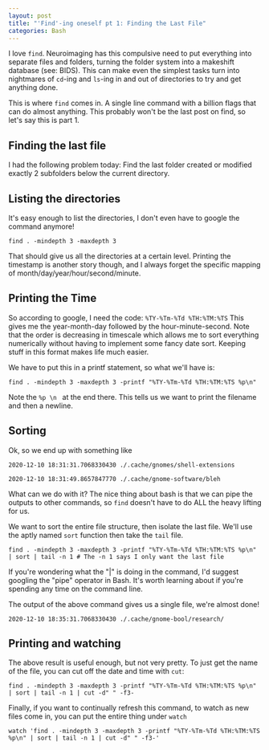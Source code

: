 ```yaml
---
layout: post
title: "'Find'-ing oneself pt 1: Finding the Last File"
categories: Bash
---
```

I love `find`. Neuroimaging has this compulsive need to put everything into separate files and folders, turning the folder system into a makeshift database (see: BIDS). This can make even the simplest tasks turn into nightmares of `cd`-ing and `ls`-ing in and out of directories to try and get anything done. 

This is where `find` comes in. A single line command with a billion flags that can do almost anything. This probably won't be the last post on find, so let's say this is part 1. 

## Finding the last file

I had the following problem today: Find the last folder created or modified exactly 2 subfolders below the current directory.


## Listing the directories

It's easy enough to list the directories, I don't even have to google the command anymore!

`find . -mindepth 3 -maxdepth 3`

That should give us all the directories at a certain level. Printing the timestamp is another story though, and I always forget the specific mapping of month/day/year/hour/second/minute.

## Printing the Time

So according to google, I need the code: `%TY-%Tm-%Td %TH:%TM:%TS`
This gives me the year-month-day followed by the hour-minute-second. Note that the order is decreasing in timescale which allows me to sort everything numerically without having to implement some fancy date sort. Keeping stuff in this format makes life much easier. 

We have to put this in a printf statement, so what we'll have is:

`find . -mindepth 3 -maxdepth 3 -printf "%TY-%Tm-%Td %TH:%TM:%TS %p\n"`

Note the `%p \n ` at the end there. This tells us we want to print the filename and then a newline. 

## Sorting 

Ok, so we end up with something like 

`2020-12-10 18:31:31.7068330430 ./.cache/gnomes/shell-extensions`

`2020-12-10 18:31:49.8657847770 ./.cache/gnome-software/bleh` 

What can we do with it? The nice thing about bash is that we can pipe the outputs to other commands, so `find` doesn't have to do ALL the heavy lifting for us. 

We want to sort the entire file structure, then isolate the last file. We'll use the aptly named `sort` function then take the `tail` file. 

`find . -mindepth 3 -maxdepth 3 -printf "%TY-%Tm-%Td %TH:%TM:%TS %p\n" | sort | tail -n 1 # The -n 1 says I only want the last file`

If you're wondering what the \"\|\" is doing in the command, I'd suggest googling the "pipe" operator in Bash. It's worth learning about if you're spending any time on the command line. 

The output of the above command gives us a single file, we're almost done!

`2020-12-10 18:35:31.7068330430 ./.cache/gnome-bool/research/` 


## Printing and watching

The above result is useful enough, but not very pretty. To just get the name of the file, you can cut off the date and time with `cut`:

`find . -mindepth 3 -maxdepth 3 -printf "%TY-%Tm-%Td %TH:%TM:%TS %p\n" | sort | tail -n 1 | cut -d" " -f3-`

Finally, if you want to continually refresh this command, to watch as new files come in, you can put the entire thing under `watch`

`watch 'find . -mindepth 3 -maxdepth 3 -printf "%TY-%Tm-%Td %TH:%TM:%TS %p\n" | sort | tail -n 1 | cut -d" " -f3-'`


